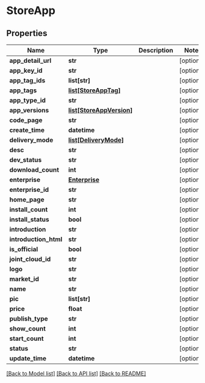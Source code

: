# StoreApp

## Properties
Name | Type | Description | Notes
------------ | ------------- | ------------- | -------------
**app_detail_url** | **str** |  | [optional] 
**app_key_id** | **str** |  | [optional] 
**app_tag_ids** | **list[str]** |  | [optional] 
**app_tags** | [**list[StoreAppTag]**](StoreAppTag.md) |  | [optional] 
**app_type_id** | **str** |  | [optional] 
**app_versions** | [**list[StoreAppVersion]**](StoreAppVersion.md) |  | [optional] 
**code_page** | **str** |  | [optional] 
**create_time** | **datetime** |  | [optional] 
**delivery_mode** | [**list[DeliveryMode]**](DeliveryMode.md) |  | [optional] 
**desc** | **str** |  | [optional] 
**dev_status** | **str** |  | [optional] 
**download_count** | **int** |  | [optional] 
**enterprise** | [**Enterprise**](Enterprise.md) |  | [optional] 
**enterprise_id** | **str** |  | [optional] 
**home_page** | **str** |  | [optional] 
**install_count** | **int** |  | [optional] 
**install_status** | **bool** |  | [optional] 
**introduction** | **str** |  | [optional] 
**introduction_html** | **str** |  | [optional] 
**is_official** | **bool** |  | [optional] 
**joint_cloud_id** | **str** |  | [optional] 
**logo** | **str** |  | [optional] 
**market_id** | **str** |  | [optional] 
**name** | **str** |  | [optional] 
**pic** | **list[str]** |  | [optional] 
**price** | **float** |  | [optional] 
**publish_type** | **str** |  | [optional] 
**show_count** | **int** |  | [optional] 
**start_count** | **int** |  | [optional] 
**status** | **str** |  | [optional] 
**update_time** | **datetime** |  | [optional] 

[[Back to Model list]](../README.md#documentation-for-models) [[Back to API list]](../README.md#documentation-for-api-endpoints) [[Back to README]](../README.md)


